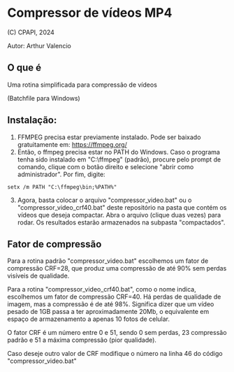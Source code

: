 # Compressor de vídeos MP4

(C) CPAPI, 2024

Autor: Arthur Valencio

## O que é

Uma rotina simplificada para compressão de vídeos

(Batchfile para Windows)

## Instalação:

1) FFMPEG precisa estar previamente instalado. Pode ser baixado gratuitamente em: https://ffmpeg.org/
2) Então, o ffmpeg precisa estar no PATH do Windows. Caso o programa tenha sido instalado em "C:\ffmpeg" (padrão), procure pelo prompt de comando, clique com o botão direito e selecione "abrir como administrador". Por fim, digite:
  ```
  setx /m PATH "C:\ffmpeg\bin;%PATH%"
  ```
3) Agora, basta colocar o arquivo "compressor_video.bat" ou o "compressor_video_crf40.bat" deste repositório na pasta que contém os vídeos que deseja compactar. Abra o arquivo (clique duas vezes) para rodar. Os resultados estarão armazenados na subpasta "compactados".

## Fator de compressão

Para a rotina padrão "compressor_video.bat" escolhemos um fator de compressão CRF=28, que produz uma compressão de até 90% sem perdas visíveis de qualidade.

Para a rotina "compressor_video_crf40.bat", como o nome indica, escolhemos um fator de compressão CRF=40. Há perdas de qualidade de imagem, mas a compressão é de até 98%. Significa dizer que um vídeo pesado de 1GB passa a ter aproximadamente 20Mb, o equivalente em espaço de armazenamento a apenas 10 fotos de celular.

O fator CRF é um número entre 0 e 51, sendo 0 sem perdas, 23 compressão padrão e 51 a máxima compressão (pior qualidade).

Caso deseje outro valor de CRF modifique o número na linha 46 do código "compressor_video.bat"
